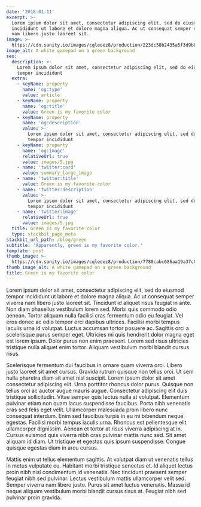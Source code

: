 ```yaml
---
date: '2018-01-11'
excerpt: >-
  Lorem ipsum dolor sit amet, consectetur adipiscing elit, sed do eiusmod tempor
  incididunt ut labore et dolore magna aliqua. Ac ut consequat semper viverra
  nam libero justo laoreet sit.
image: >-
  https://cdn.sanity.io/images/cqleoez8/production/223dc58b2435a5f3d9b6578a6b32ce5b3bc2ca68-1280x850.jpg
image_alt: A white gamepad on a green background
seo:
  description: >-
    Lorem ipsum dolor sit amet, consectetur adipiscing elit, sed do eiusmod
    tempor incididunt
  extra:
    - keyName: property
      name: 'og:type'
      value: article
    - keyName: property
      name: 'og:title'
      value: Green is my favorite color
    - keyName: property
      name: 'og:description'
      value: >-
        Lorem ipsum dolor sit amet, consectetur adipiscing elit, sed do eiusmod
        tempor incididunt
    - keyName: property
      name: 'og:image'
      relativeUrl: true
      value: images/5.jpg
    - name: 'twitter:card'
      value: summary_large_image
    - name: 'twitter:title'
      value: Green is my favorite color
    - name: 'twitter:description'
      value: >-
        Lorem ipsum dolor sit amet, consectetur adipiscing elit, sed do eiusmod
        tempor incididunt
    - name: 'twitter:image'
      relativeUrl: true
      value: images/5.jpg
  title: Green is my favorite color
  type: stackbit_page_meta
stackbit_url_path: /blog/green
subtitle: 'Apparently, green is my favorite color.'
template: post
thumb_image: >-
  https://cdn.sanity.io/images/cqleoez8/production/7780cabc686aa19a37c05af2cdd888fcabf6ec69-860x571.jpg
thumb_image_alt: A white gamepad on a green background
title: Green is my favorite color
---
```


Lorem ipsum dolor sit amet, consectetur adipiscing elit, sed do eiusmod tempor incididunt ut labore et dolore magna aliqua. Ac ut consequat semper viverra nam libero justo laoreet sit. Tincidunt id aliquet risus feugiat in ante. Non diam phasellus vestibulum lorem sed. Morbi quis commodo odio aenean. Tortor aliquam nulla facilisi cras fermentum odio eu feugiat. Vel eros donec ac odio tempor orci dapibus ultrices. Facilisi morbi tempus iaculis urna id volutpat. Luctus accumsan tortor posuere ac. Sagittis orci a scelerisque purus semper eget. Ultricies mi quis hendrerit dolor magna eget est lorem ipsum. Dolor purus non enim praesent. Lorem sed risus ultricies tristique nulla aliquet enim tortor. Aliquam vestibulum morbi blandit cursus risus.

Scelerisque fermentum dui faucibus in ornare quam viverra orci. Libero justo laoreet sit amet cursus. Gravida rutrum quisque non tellus orci. Ut sem nulla pharetra diam sit amet nisl suscipit. Lorem ipsum dolor sit amet consectetur adipiscing elit. Urna porttitor rhoncus dolor purus. Quisque non tellus orci ac auctor augue mauris augue. Consectetur adipiscing elit duis tristique sollicitudin. Vitae semper quis lectus nulla at volutpat. Elementum pulvinar etiam non quam lacus suspendisse faucibus. Porta nibh venenatis cras sed felis eget velit. Ullamcorper malesuada proin libero nunc consequat interdum. Enim sed faucibus turpis in eu mi bibendum neque egestas. Facilisi morbi tempus iaculis urna. Rhoncus est pellentesque elit ullamcorper dignissim. Aenean et tortor at risus viverra adipiscing at in. Cursus euismod quis viverra nibh cras pulvinar mattis nunc sed. Sit amet aliquam id diam. Ut tristique et egestas quis ipsum suspendisse. Congue quisque egestas diam in arcu cursus.

Mattis enim ut tellus elementum sagittis. At volutpat diam ut venenatis tellus in metus vulputate eu. Habitant morbi tristique senectus et. Id aliquet lectus proin nibh nisl condimentum id venenatis. Nec tincidunt praesent semper feugiat nibh sed pulvinar. Lectus vestibulum mattis ullamcorper velit sed. Semper viverra nam libero justo. Purus sit amet luctus venenatis. Massa id neque aliquam vestibulum morbi blandit cursus risus at. Feugiat nibh sed pulvinar proin gravida.
